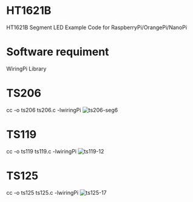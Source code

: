 # HT1621B

HT1621B Segment LED Example Code for RaspberryPi/OrangePi/NanoPi

# Software requiment
WiringPi Library

# TS206
cc -o ts206 ts206.c -lwiringPi
![ts206-seg6](https://cloud.githubusercontent.com/assets/6020549/23609495/a4f7d5be-02b1-11e7-953a-e61938011230.JPG)

# TS119
cc -o ts119 ts119.c -lwiringPi
![ts119-12](https://cloud.githubusercontent.com/assets/6020549/23609760/f116efa6-02b2-11e7-8f0c-e774e34fd692.JPG)

# TS125
cc -o ts125 ts125.c -lwiringPi
![ts125-17](https://cloud.githubusercontent.com/assets/6020549/23609794/21346268-02b3-11e7-9733-46c4811a3e73.JPG)

